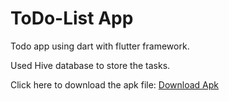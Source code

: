 <h1>ToDo-List App</h1>
 <p>Todo app using dart with flutter framework.</p>
 <p>Used Hive database to store the tasks.</p>

</div>
<p>Click here to download the apk file: <a href="https://drive.google.com/file/d/1efI5KhcvOL_X7hpq-zKcMdygPOPh0SKE/view?usp=sharing">Download Apk</a></p>
